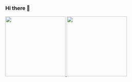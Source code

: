 ### Hi there 👋

<div>
  <a href="https//github.com/jonattasmoraes">
  <img height="188cm" src="https://github-readme-stats.vercel.app/api?username=jonattasmoraes=anuraghazra"/>
  <img height="188cm" src="https://github.com/anuraghazra/github-readme-stats"/>
</div>
